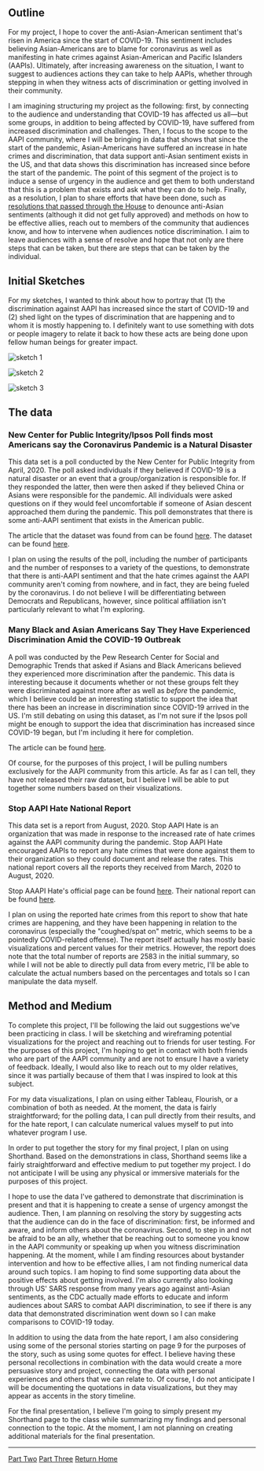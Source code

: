 ## Outline 

For my project, I hope to cover the anti-Asian-American sentiment that's risen in America since the start of COVID-19. This sentiment includes believing Asian-Americans are to blame for coronavirus as well as manifesting in hate crimes against Asian-American and Pacific Islanders (AAPIs). Ultimately, after increasing awareness on the situation, I want to suggest to audiences actions they can take to help AAPIs, whether through stepping in when they witness acts of discrimination or getting involved in their community. 

I am imagining structuring my project as the following: first, by connecting to the audience and understanding that COVID-19 has affected us all&mdash;but some groups, in addition to being affected by COVID-19, have suffered from increased discrimination and challenges. Then, I focus to the scope to the AAPI community, where I will be bringing in data that shows that since the start of the pandemic, Asian-Americans have suffered an increase in hate crimes and discrimination, that data support anti-Asian sentiment exists in the US, and that data shows this discrimination has increased since before the start of the pandemic. The point of this segment of the project is to induce a sense of urgency in the audience and get them to both understand that this is a problem that exists and ask what they can do to help. Finally, as a resolution, I plan to share efforts that have been done, such as [resolutions that passed through the House](https://meng.house.gov/media-center/press-releases/house-passes-meng-resolution-to-denounce-anti-asian-sentiment-related-to) to denounce anti-Asian sentiments (although it did not get fully approved) and methods on how to be effective allies, reach out to members of the community that audiences know, and how to intervene when audiences notice discrimination. I aim to leave audiences with a sense of resolve and hope that not only are there steps that can be taken, but there are steps that can be taken by the individual. 

## Initial Sketches 

For my sketches, I wanted to think about how to portray that (1) the discrimination against AAPI has increased since the start of COVID-19 and (2) shed light on the types of discrimination that are happening and to whom it is mostly happening to. I definitely want to use something with dots or people imagery to relate it back to how these acts are being done upon fellow human beings for greater impact. 

![sketch 1](https://i.imgur.com/OulcbOk.jpg)

![sketch 2](https://i.imgur.com/1f6CHZY.jpg) 

![sketch 3](https://i.imgur.com/buKjjCM.jpg) 

## The data 

### New Center for Public Integrity/Ipsos Poll finds most Americans say the Coronavirus Pandemic is a Natural Disaster 

This data set is a poll conducted by the New Center for Public Integrity from April, 2020. The poll asked individuals if they believed if COVID-19 is a natural disaster or an event that a group/organization is responsible for. If they responded the latter, then were then asked if they believed China or Asians were responsible for the pandemic. All individuals were asked questions on if they would feel uncomfortable if someone of Asian descent approached them during the pandemic. This poll demonstrates that there is some anti-AAPI sentiment that exists in the American public. 

The article that the dataset was found from can be found [here](https://www.ipsos.com/en-us/news-polls/center-for-public-integrity-poll-2020). The dataset can be found [here](https://www.ipsos.com/sites/default/files/ct/news/documents/2020-04/topline-center-for-public-integrity-042820.pdf). 

I plan on using the results of the poll, including the number of participants and the number of responses to a variety of the questions, to demonstrate that there is anti-AAPI sentiment and that the hate crimes against the AAPI community aren't coming from nowhere, and in fact, they are being fueled by the coronavirus. I do not believe I will be differentiating between Democrats and Republicans, however, since political affiliation isn't particularly relevant to what I'm exploring. 

### Many Black and Asian Americans Say They Have Experienced Discrimination Amid the COVID-19 Outbreak

A poll was conducted by the Pew Research Center for Social and Demographic Trends that asked if Asians and Black Americans believed they experienced more discrimination after the pandemic. This data is interesting because it documents whether or not these groups felt they were discriminated against more after as well as *before* the pandemic, which I believe could be an interesting statistic to support the idea that there has been an increase in discrimination since COVID-19 arrived in the US. I'm still debating on using this dataset, as I'm not sure if the Ipsos poll might be enough to support the idea that discrimination has increased since COVID-19 began, but I'm including it here for completion. 

The article can be found [here](https://www.pewresearch.org/social-trends/2020/07/01/many-black-and-asian-americans-say-they-have-experienced-discrimination-amid-the-covid-19-outbreak/). 

Of course, for the purposes of this project, I will be pulling numbers exclusively for the AAPI community from this article. As far as I can tell, they have not released their raw dataset, but I believe I will be able to put together some numbers based on their visualizations. 

### Stop AAPI Hate National Report 

This data set is a report from August, 2020. Stop AAPI Hate is an organization that was made in response to the increased rate of hate crimes against the AAPI community during the pandemic. Stop AAPI Hate encouraged AAPIs to report any hate crimes that were done against them to their organization so they could document and release the rates. This national report covers all the reports they received from March, 2020 to August, 2020. 

Stop AAAPI Hate's official page can be found [here](https://stopaapihate.org/). Their national report can be found [here](https://secureservercdn.net/104.238.69.231/a1w.90d.myftpupload.com/wp-content/uploads/2020/10/Stop_AAPI_Hate_National_Report_200805.pdf). 

I plan on using the reported hate crimes from this report to show that hate crimes are happening, and they have been happening in relation to the coronavirus (especially the "coughed/spat on" metric, which seems to be a pointedly COVID-related offense). The report itself actually has mostly basic visualizations and percent values for their metrics. However, the report does note that the total number of reports are 2583 in the initial summary, so while I will not be able to directly pull data from every metric, I'll be able to calculate the actual numbers based on the percentages and totals so I can manipulate the data myself. 

## Method and Medium 

To complete this project, I'll be following the laid out suggestions we've been practicing in class. I will be sketching and wireframing potential visualizations for the project and reaching out to friends for user testing. For the purposes of this project, I'm hoping to get in contact with both friends who are part of the AAPI community and are not to ensure I have a variety of feedback. Ideally, I would also like to reach out to my older relatives, since it was partially because of them that I was inspired to look at this subject. 

For my data visualizations, I plan on using either Tableau, Flourish, or a combination of both as needed. At the moment, the data is fairly straightforward; for the polling data, I can pull directly from their results, and for the hate report, I can calculate numerical values myself to put into whatever program I use.

In order to put together the story for my final project, I plan on using Shorthand. Based on the demonstrations in class, Shorthand seems like a fairly straightforward and effective medium to put together my project. I do not anticipate I will be using any physical or immersive materials for the purposes of this project. 

I hope to use the data I've gathered to demonstrate that discrimination is present and that it is happening to create a sense of urgency amongst the audience. Then, I am planning on resolving the story by suggesting acts that the audience can do in the face of discrimination: first, be informed and aware, and inform others about the coronavirus. Second, to step in and not be afraid to be an ally, whether that be reaching out to someone you know in the AAPI community or speaking up when you witness discrimination happening. At the moment, while I am finding resources about bystander intervention and how to be effective allies, I am not finding numerical data around such topics. I am hoping to find some supporting data about the positive effects about getting involved. I'm also currently also looking through US' SARS response from many years ago against anti-Asian sentiments, as the CDC actually made efforts to educate and inform audiences about SARS to combat AAPI discrimination, to see if there is any data that demonstrated discrimination went down so I can make comparisons to COVID-19 today. 

In addition to using the data from the hate report, I am also considering using some of the personal stories starting on page 9 for the purposes of the story, such as using some quotes for effect. I believe having these personal recollections in combination with the data would create a more persuasive story and project, connecting the data with personal experiences and others that we can relate to. Of course, I do not anticipate I will be documenting the quotations in data visualizations, but they may appear as accents in the story timeline. 

For the final presentation, I believe I'm going to simply present my Shorthand page to the class while summarizing my findings and personal connection to the topic. At the moment, I am not planning on creating additional materials for the final presentation. 

<hr> 

[Part Two](/cho_final_project_part2.md)
[Part Three](/cho_final_project_part3.md)
[Return Home](/README.md)
